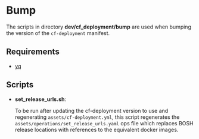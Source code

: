 # Bump

The scripts in directory __dev/cf_deployment/bump__ are used when bumping
the version of the `cf-deployment` manifest.

## Requirements

  - [yq][yq]

## Scripts

  - __set_release_urls.sh__:

    To be run after updating the cf-deployment version to use and
    regenerating `assets/cf-deployment.yml`, this script regenerates
    the `assets/operations/set_release_urls.yaml` ops file which
    replaces BOSH release locations with references to the equivalent
    docker images.

[yq]: https://yq.readthedocs.io/en/latest/
